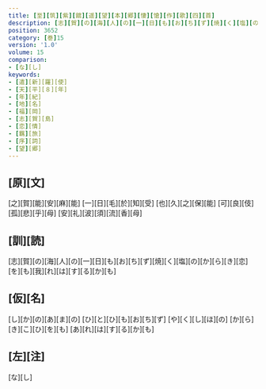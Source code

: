 ```yaml
---
title: [至][筑][紫][舘][遥][望][本][郷][悽][愴][作][歌][四][首]
description: [志][賀][の][海][人][の][一][日][も][お][ち][ず][焼][く][塩][の][か][ら][き][恋][を][も][我][れ][は][す][る][か][も]
position: 3652
category: [巻]15
version: '1.0'
volume: 15
comparison:
- [な][し]
keywords:
- [遣][新][羅][使]
- [天][平][８][年]
- [年][紀]
- [地][名]
- [福][岡]
- [志][賀][島]
- [恋][情]
- [羈][旅]
- [序][詞]
- [望][郷]
---
```


## [原][文]

[之][賀][能][安][麻][能] [一][日][毛][於][知][受] [也][久][之][保][能] [可][良][伎][孤][悲][乎][母] [安][礼][波][須][流][香][母]

## [訓][読]

[志][賀][の][海][人][の][一][日][も][お][ち][ず][焼][く][塩][の][か][ら][き][恋][を][も][我][れ][は][す][る][か][も]

## [仮][名]

[し][か][の][あ][ま][の] [ひ][と][ひ][も][お][ち][ず] [や][く][し][ほ][の] [か][ら][き][こ][ひ][を][も] [あ][れ][は][す][る][か][も]

## [左][注]

[な][し]
